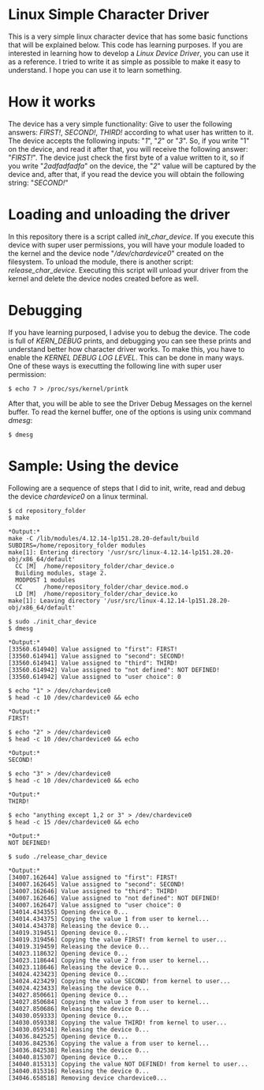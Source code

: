 # Linux Simple Character Driver

This is a very simple linux character device that has some basic functions that will be explained below.
This code has learning purposes. If you are interested in learning how to develop a *Linux Device Driver*, you can use it as a reference. I tried to write it as simple as possible to make it easy to understand. I hope you can use it to learn something.

# How it works

The device has a very simple functionality: Give to user the following answers: *FIRST!*, *SECOND!*, *THIRD!* according to what user has written to it. The device accepts the following inputs: "*1*", "*2*" or "*3*". So, if you write "1" on the device, and read it after that, you will receive the following answer: "*FIRST!*".
The device just check the first byte of a value written to it, so if you write "*2adfadfadfa*" on the device, the "*2*" value will be captured by the device and, after that, if you read the device you will obtain the following string: "*SECOND!*"

# Loading and unloading the driver

In this repository there is a script called *init_char_device*. If you execute this device with super user permissions, you will have your module loaded to the kernel and the device node "*/dev/chardevice0*" created on the filesystem.
To unload the module, there is another script: *release_char_device*. Executing this script will unload your driver from the kernel and delete the device nodes created before as well.

# Debugging

If you have learning purposed, I advise you to debug the device. The code is full of *KERN_DEBUG* prints, and debugging you can see these prints and understand better how character driver works. To make this, you have to enable the *KERNEL DEBUG LOG LEVEL*. This can be done in many ways. One of these ways is executting the following line with super user permission:

```console
$ echo 7 > /proc/sys/kernel/printk
```

After that, you will be able to see the Driver Debug Messages on the kernel buffer. To read the kernel buffer, one of the options is using unix command *dmesg*:

```console
$ dmesg
```

# Sample: Using the device

Following are a sequence of steps that I did to init, write, read and debug the device *chardevice0* on a linux terminal.

```console
$ cd repository_folder
$ make

*Output:*
make -C /lib/modules/4.12.14-lp151.28.20-default/build SUBDIRS=/home/repository_folder modules
make[1]: Entering directory '/usr/src/linux-4.12.14-lp151.28.20-obj/x86_64/default'
  CC [M]  /home/repository_folder/char_device.o
  Building modules, stage 2.
  MODPOST 1 modules
  CC      /home/repository_folder/char_device.mod.o
  LD [M]  /home/repository_folder/char_device.ko
make[1]: Leaving directory '/usr/src/linux-4.12.14-lp151.28.20-obj/x86_64/default'

$ sudo ./init_char_device
$ dmesg

*Output:*
[33560.614940] Value assigned to "first": FIRST!
[33560.614941] Value assigned to "second": SECOND!
[33560.614941] Value assigned to "third": THIRD!
[33560.614942] Value assigned to "not defined": NOT DEFINED!
[33560.614942] Value assigned to "user choice": 0

$ echo "1" > /dev/chardevice0
$ head -c 10 /dev/chardevice0 && echo 

*Output:*
FIRST!

$ echo "2" > /dev/chardevice0
$ head -c 10 /dev/chardevice0 && echo 

*Output:*
SECOND!

$ echo "3" > /dev/chardevice0
$ head -c 10 /dev/chardevice0 && echo 

*Output:*
THIRD!

$ echo "anything except 1,2 or 3" > /dev/chardevice0
$ head -c 15 /dev/chardevice0 && echo 

*Output:*
NOT DEFINED!

$ sudo ./release_char_device

*Output:*
[34007.162644] Value assigned to "first": FIRST!
[34007.162645] Value assigned to "second": SECOND!
[34007.162646] Value assigned to "third": THIRD!
[34007.162646] Value assigned to "not defined": NOT DEFINED!
[34007.162647] Value assigned to "user choice": 0
[34014.434355] Opening device 0...
[34014.434375] Copying the value 1 from user to kernel...
[34014.434378] Releasing the device 0...
[34019.319451] Opening device 0...
[34019.319456] Copying the value FIRST! from kernel to user...
[34019.319459] Releasing the device 0...
[34023.118632] Opening device 0...
[34023.118644] Copying the value 2 from user to kernel...
[34023.118646] Releasing the device 0...
[34024.423423] Opening device 0...
[34024.423429] Copying the value SECOND! from kernel to user...
[34024.423433] Releasing the device 0...
[34027.850661] Opening device 0...
[34027.850684] Copying the value 3 from user to kernel...
[34027.850686] Releasing the device 0...
[34030.059333] Opening device 0...
[34030.059338] Copying the value THIRD! from kernel to user...
[34030.059341] Releasing the device 0...
[34036.842525] Opening device 0...
[34036.842536] Copying the value a from user to kernel...
[34036.842538] Releasing the device 0...
[34040.815307] Opening device 0...
[34040.815313] Copying the value NOT DEFINED! from kernel to user...
[34040.815316] Releasing the device 0...
[34046.658518] Removing device chardevice0...
```
